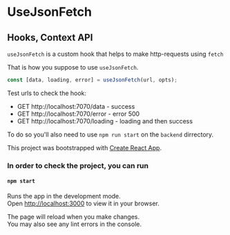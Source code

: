 # UseJsonFetch

## Hooks, Context API

`useJsonFetch` is a custom hook that helps to make http-requests using `fetch`

That is how you suppose to use `useJsonFetch`.

```javascript
const [data, loading, error] = useJsonFetch(url, opts);
```

Test urls to check the hook:

- GET http://localhost:7070/data - success
- GET http://localhost:7070/error - error 500
- GET http://localhost:7070/loading - loading and then success

To do so you'll also need to use `npm run start` on the `backend` dirrectory.

This project was bootstrapped with [Create React App](https://github.com/facebook/create-react-app).

### In order to check the project, you can run

#### `npm start`

Runs the app in the development mode.\
Open [http://localhost:3000](http://localhost:3000) to view it in your browser.

The page will reload when you make changes.\
You may also see any lint errors in the console.
